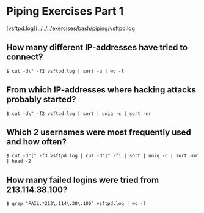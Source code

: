 # Piping Exercises Part 1

[vsftpd.log](../../../exercises/bash/piping/vsftpd.log


## How many different IP-addresses have tried to connect?
```console
$ cut -d\" -f2 vsftpd.log | sort -u | wc -l
```

## From which IP-addresses where hacking attacks probably started?
```console
$ cut -d\" -f2 vsftpd.log | sort | uniq -c | sort -nr
```

## Which 2 usernames were most frequently used and how often?
```console
$ cut -d"[" -f3 vsftpd.log | cut -d"]" -f1 | sort | uniq -c | sort -nr | head -2
```

## How many failed logins were tried from 213.114.38.100?
```console
$ grep "FAIL.*213\.114\.38\.100" vsftpd.log | wc -l
```
